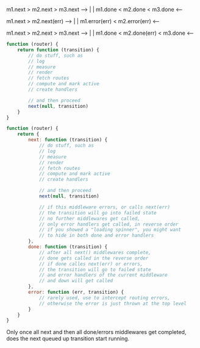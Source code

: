 m1.next  >  m2.next  >  m3.next -->
                                  |
                                  |
m1.done  <  m2.done  <  m3.done <--



m1.next    >    m2.next(err) -->
                               |
                               |
m1.error(err) <  m2.error(err) <--



m1.next  >  m2.next  >  m3.next -->
                                  |
                                  |
m1.done  <  m2.done(err)  <  m3.done <--

```js
function (router) {
    return function (transition) {
        // do stuff, such as
        // log
        // measure
        // render
        // fetch routes
        // compute and mark active
        // create handlers

        // and then proceed
        next(null, transition)
    }
}
```

```js
function (router) {
    return {
        next: function (transition) {
            // do stuff, such as
            // log
            // measure
            // render
            // fetch routes
            // compute and mark active
            // create handlers

            // and then proceed
            next(null, transition)

            // if this middleware errors, or calls next(err)
            // the transition will go into failed state
            // no further middlewares get called,
            // only error handlers get called, in reverse order
            // if you showed a "loading spinner", you might want
            // to hide in both done and error handlers
        },
        done: function (transition) {
            // after all next() middlewares complete,
            // done gets called in the reverse order
            // if done calles next(err) or errors,
            // the transition will go to failed state
            // and error handlers of the current middleware
            // and down will get called
        },
        error: function (err, transition) {
            // rarely used, use to intercept routing errors,
            // otherwise the error is just thrown at the top level
        }
    }
}
```

Only once all next and then all done/errors middlewares get completed, does the next queued up transition start running.
